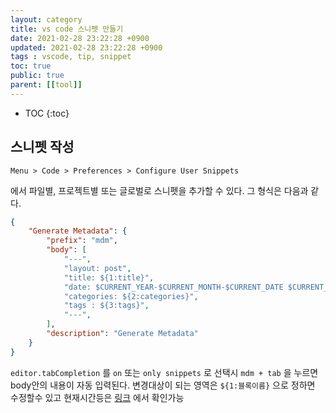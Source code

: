 ```yaml
---
layout: category
title: vs code 스니펫 만들기
date: 2021-02-28 23:22:28 +0900
updated: 2021-02-28 23:22:28 +0900
tags : vscode, tip, snippet 
toc: true
public: true
parent: [[tool]]
---
```

* TOC
{:toc}
## 스니펫 작성

```
Menu > Code > Preferences > Configure User Snippets
```

에서 파일별, 프로젝트별 또는 글로벌로 스니펫을 추가할 수 있다.
그 형식은 다음과 같다.

```json
{
	"Generate Metadata": {
		"prefix": "mdm",
		"body": [
			"---",
			"layout: post",
			"title: ${1:title}",
			"date: $CURRENT_YEAR-$CURRENT_MONTH-$CURRENT_DATE $CURRENT_HOUR:$CURRENT_MINUTE:$CURRENT_SECOND +0900",
			"categories: ${2:categories}",
			"tags : ${3:tags}",
			"---",
		],
		"description": "Generate Metadata"
	}
}
```

`editor.tabCompletion` 를 `on` 또는 `only snippets` 로 선택시 `mdm + tab` 을 누르면 body안의 내용이 자동 입력된다.
변경대상이 되는 영역은 `${1:블록이름}` 으로 정하면 수정할수 있고
현재시간등은 [링크](https://code.visualstudio.com/docs/editor/userdefinedsnippets) 에서 확인가능
